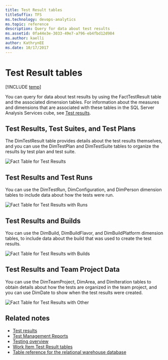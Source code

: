 ```yaml
---
title: Test Result tables
titleSuffix: TFS 
ms.technology: devops-analytics
ms.topic: reference
description: Query for data about test results 
ms.assetid: 0fa44e3e-3033-49e7-a796-eb4fbd12d984
ms.author: kaelli
author: KathrynEE
ms.date: 10/17/2017
---
```


# Test Result tables

[!INCLUDE [temp](../includes/tfs-report-platform-version.md)]

You can query for data about test results by using the FactTestResult table and the associated dimension tables. For information about the measures and dimensions that are associated with these tables in the SQL Server Analysis Services cube, see [Test results](perspective-test-analyze-report-test-results.md).

## Test Results, Test Suites, and Test Plans

The DimTestResult table provides details about the test results themselves, and you can use the DimTestPlan and DimTestSuite tables to organize the results by test plan and test suite.

![Fact Table for Test Results](media/teamproj_facttestresult.png "TeamProj_FactTestResult")

## Test Results and Test Runs

You can use the DimTestRun, DimConfiguration, and DimPerson dimension tables to include data about how the tests were run.

![Fact Table for Test Results with Runs](media/teamproj_result_other.png "TeamProj_Result_Other")

## Test Results and Builds

You can use the DimBuild, DimBuildFlavor, and DimBuildPlatform dimension tables, to include data about the build that was used to create the test results.

![Fact Table for Test Results with Builds](media/teamproj_testresultbuild.png "TeamProj_TestResultBuild")

## Test Results and Team Project Data

You can use the DimTeamProject, DimArea, and DimIteration tables to obtain details about how the tests are organized in the team project, and you can use DimDate to show when the test results were created.

![Fact Table for Test Results with Other](media/teamproj_testresultother.png "TeamProj_TestResultOther")

## Related notes

* [Test results](perspective-test-analyze-report-test-results.md)
* [Test Management Reports](../excel/test-management-reports.md)
* [Testing overview](../../test/index.yml)
* [Work Item Test Result tables](work-item-test-result-tables.md)
* [Table reference for the relational warehouse database](table-reference-relational-warehouse-database.md)
